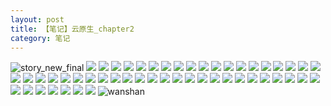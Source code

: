 ```yaml
---
layout: post
title: 【笔记】云原生_chapter2
category: 笔记
---
```

![story_new_final](http://rh8cub8wq.hd-bkt.clouddn.com/img/story_new_final_0322.png)
![](http://rh8cub8wq.hd-bkt.clouddn.com/img/chapter2-0320-cloud-native-1.png)
![](http://rh8cub8wq.hd-bkt.clouddn.com/img/chapter2-0320-cloud-native-2.png)
![](http://rh8cub8wq.hd-bkt.clouddn.com/img/chapter2-0320-cloud-native-3.png)
![](http://rh8cub8wq.hd-bkt.clouddn.com/img/chapter2-0320-cloud-native-4.png)
![](http://rh8cub8wq.hd-bkt.clouddn.com/img/chapter2-0320-cloud-native-5.png)
![](http://rh8cub8wq.hd-bkt.clouddn.com/img/chapter2-0320-cloud-native-6.png)
![](http://rh8cub8wq.hd-bkt.clouddn.com/img/chapter2-0320-cloud-native-7.png)
![](http://rh8cub8wq.hd-bkt.clouddn.com/img/chapter2-0320-cloud-native-8.png)
![](http://rh8cub8wq.hd-bkt.clouddn.com/img/chapter2-0320-cloud-native-9.png)
![](http://rh8cub8wq.hd-bkt.clouddn.com/img/chapter2-0320-cloud-native-10.png)
![](http://rh8cub8wq.hd-bkt.clouddn.com/img/chapter2-0320-cloud-native-11.png)
![](http://rh8cub8wq.hd-bkt.clouddn.com/img/chapter2-0320-cloud-native-12.png)
![](http://rh8cub8wq.hd-bkt.clouddn.com/img/chapter2-0320-cloud-native-13.png)
![](http://rh8cub8wq.hd-bkt.clouddn.com/img/chapter2-0320-cloud-native-14.png)
![](http://rh8cub8wq.hd-bkt.clouddn.com/img/chapter2-0320-cloud-native-15.png)
![](http://rh8cub8wq.hd-bkt.clouddn.com/img/chapter2-0320-cloud-native-16.png)
![](http://rh8cub8wq.hd-bkt.clouddn.com/img/chapter2-0320-cloud-native-17.png)
![](http://rh8cub8wq.hd-bkt.clouddn.com/img/chapter2-0320-cloud-native-18.png)
![](http://rh8cub8wq.hd-bkt.clouddn.com/img/chapter2-0320-cloud-native-19.png)
![](http://rh8cub8wq.hd-bkt.clouddn.com/img/chapter2-0320-cloud-native-20.png)
![](http://rh8cub8wq.hd-bkt.clouddn.com/img/chapter2-0320-cloud-native-21.png)
![](http://rh8cub8wq.hd-bkt.clouddn.com/img/chapter2-0320-cloud-native-22.png)
![](http://rh8cub8wq.hd-bkt.clouddn.com/img/chapter2-0320-cloud-native-23.png)
![](http://rh8cub8wq.hd-bkt.clouddn.com/img/chapter2-0320-cloud-native-24.png)
![](http://rh8cub8wq.hd-bkt.clouddn.com/img/chapter2-0320-cloud-native-25.png)
![](http://rh8cub8wq.hd-bkt.clouddn.com/img/chapter2-0320-cloud-native-26.png)
![](http://rh8cub8wq.hd-bkt.clouddn.com/img/chapter2-0320-cloud-native-27.png)
![](http://rh8cub8wq.hd-bkt.clouddn.com/img/chapter2-0320-cloud-native-28.png)
![](http://rh8cub8wq.hd-bkt.clouddn.com/img/chapter2-0320-cloud-native-29.png)
![](http://rh8cub8wq.hd-bkt.clouddn.com/img/chapter2-0320-cloud-native-30.png)
![](http://rh8cub8wq.hd-bkt.clouddn.com/img/chapter2-0320-cloud-native-31.png)
![](http://rh8cub8wq.hd-bkt.clouddn.com/img/chapter2-0320-cloud-native-32.png)
![](http://rh8cub8wq.hd-bkt.clouddn.com/img/chapter2-0320-cloud-native-33.png)
![](http://rh8cub8wq.hd-bkt.clouddn.com/img/chapter2-0320-cloud-native-34.png)
![](http://rh8cub8wq.hd-bkt.clouddn.com/img/chapter2-0320-cloud-native-35.png)
![](http://rh8cub8wq.hd-bkt.clouddn.com/img/chapter2-0320-cloud-native-36.png)
![](http://rh8cub8wq.hd-bkt.clouddn.com/img/chapter2-0320-cloud-native-37.png)
![](http://rh8cub8wq.hd-bkt.clouddn.com/img/chapter2-0320-cloud-native-38.png)
![](http://rh8cub8wq.hd-bkt.clouddn.com/img/chapter2-0320-cloud-native-39.png)
![](http://rh8cub8wq.hd-bkt.clouddn.com/img/chapter2-0320-cloud-native-40.png)
![](http://rh8cub8wq.hd-bkt.clouddn.com/img/chapter2-0320-cloud-native-41.png)
![](http://rh8cub8wq.hd-bkt.clouddn.com/img/chapter2-0320-cloud-native-42.png)
![](http://rh8cub8wq.hd-bkt.clouddn.com/img/chapter2-0320-cloud-native-43.png)
![](http://rh8cub8wq.hd-bkt.clouddn.com/img/chapter2-0320-cloud-native-44.png)
![](http://rh8cub8wq.hd-bkt.clouddn.com/img/chapter2-0320-cloud-native-45.png)
![](http://rh8cub8wq.hd-bkt.clouddn.com/img/chapter2-0320-cloud-native-46.png)
![](http://rh8cub8wq.hd-bkt.clouddn.com/img/chapter2-0320-cloud-native-47.png)
![](http://rh8cub8wq.hd-bkt.clouddn.com/img/chapter2-0320-cloud-native-48.png)
![](http://rh8cub8wq.hd-bkt.clouddn.com/img/chapter2-0320-cloud-native-49.png)
![](http://rh8cub8wq.hd-bkt.clouddn.com/img/chapter2-0320-cloud-native-50.png)
![](http://rh8cub8wq.hd-bkt.clouddn.com/img/chapter2-0320-cloud-native-51.png)
![wanshan](http://rh8cub8wq.hd-bkt.clouddn.com/img/wanshan.png)
